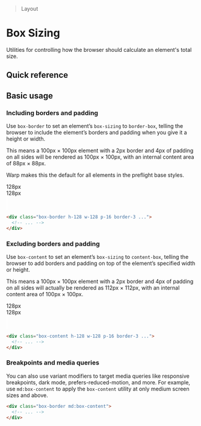 > Layout

# Box Sizing
Utilities for controlling how the browser should calculate an element's total size.

## Quick reference

<qr-table />

## Basic usage
### Including borders and padding
Use `box-border` to set an element’s `box-sizing` to `border-box`, telling the browser to include the element’s borders and padding when you give it a height or width.

This means a 100px × 100px element with a 2px border and 4px of padding on all sides will be rendered as 100px × 100px, with an internal content area of 88px × 88px.

Warp makes this the default for all elements in the preflight base styles.

<container>
  <div style="max-width:320px" class="relative grid grid-cols-[1fr_1fr_1fr] grid-rows-[1fr_3fr_1fr] gap-1 font-mono font-bold max-w-[300] mx-auto w-full">
    <div class="col-start-1 row-start-1 bg-white dark:bg-slate-800"></div>
    <div class="relative col-start-2 row-start-1 bg-white dark:bg-slate-800">
    <!-- -->
    <!-- w-indicator -->
      <div class="absolute flex bottom-2 left-0 right-0">
        <!-- H. line -->
        <div class="bg-indigo-400 h-1 absolute left-0 top-1/2 -translate-y-1 right-0"></div>
        <!-- Left mesh -->
        <div class="w-full">
          <div class="rounded-full h-8 bg-indigo-400 w-1 absolute left-0 top-1/2 -translate-x-1 -translate-y-1"></div>
        </div>
        <!-- measurement -->
        <div class="relative flex-auto font-mono font-bold w-full bg-white text-xs text-indigo-600 px-4 flex items-center justify-center leading-none dark:bg-slate-800 dark:text-indigo-400">128px</div>
        <!-- Right mesh -->
        <div class="w-full">
          <div class="rounded-full h-8 bg-indigo-400 w-1 absolute right-0 top-1/2 translate-x-1 -translate-y-1"></div>
        </div>
      </div>
    <!-- -->
    </div>
    <div class="col-start-3 row-start-1 bg-white dark:bg-slate-800"></div>
    <div class="relative col-start-1 row-start-2 bg-white dark:bg-slate-800">
      <!-- -->
      <!-- h-measure indicator -->
      <div class="absolute flex top-0 bottom-0 -right-10 w-3">
        <!-- Vertical line -->
        <div class="bg-indigo-400 w-1 absolute top-0 left-1/2 bottom-0"></div>
        <!-- Top chip -->
        <div class="w-full">
          <div class="rounded-full w-8 bg-indigo-400 h-1 absolute top-0 left-1/2 -translate-y-1"></div>
        </div>
        <!-- Badge -->
        <div class="relative -rotate-90 h-3 flex flex-auto font-mono font-bold bg-white text-indigo-600 text-xs px-2 items-center justify-center leading-none dark:bg-slate-800 dark:text-indigo-400">128px</div>
        <!-- Bottom chip -->
        <div class="w-full">
          <div class="rounded-full w-8 bg-indigo-400 h-1 absolute bottom-0 left-1/2 translate-y-1"></div>
        </div>
      </div>
      <!-- -->
    </div>
    <div class="col-start-2 row-start-2 w-128 h-128 bg-white dark:bg-slate-800">
      <box striped style="border:3px solid white"  class="relative p-16 w-128 h-128" fg-color="var(--tw-indigo-fg)" bg-color="var(--tw-indigo-bg)" >
        <div class="w-full h-full bg-sky-500"></div>
      </box>
    </div>
    <div class="bg-white col-start-3 row-start-2 dark:bg-slate-800"></div>
    <div class="bg-white col-start-1 row-start-3 dark:bg-slate-800"></div>
    <div class="bg-white col-start-2 row-start-3 dark:bg-slate-800"></div>
    <div class="bg-white col-start-3 row-start-3 dark:bg-slate-800"></div>
  </div>
</container>

```html
<div class="box-border h-128 w-128 p-16 border-3 ...">
  <!-- ... -->
</div>
```

### Excluding borders and padding
Use `box-content` to set an element’s `box-sizing` to `content-box`, telling the browser to add borders and padding on top of the element’s specified width or height.

This means a 100px × 100px element with a 2px border and 4px of padding on all sides will actually be rendered as 112px × 112px, with an internal content area of 100px × 100px.

<container>
  <div style="max-width:320px" class="relative grid grid-cols-[1fr_1fr_1fr] grid-rows-[1fr_2fr_1fr] gap-1 font-mono text-sm font-bold max-w-[300] mx-auto w-full dark:bg-slate-700">
    <div class="bg-white col-start-1 row-start-1 dark:bg-slate-800"></div>
    <div class="relative bg-white col-start-2 row-start-1 dark:bg-slate-800">
      <!-- -->
    <!-- w-indicator -->
      <div class="absolute flex bottom-24 left-0 right-0">
        <!-- H. line -->
        <div class="bg-indigo-400 h-1 absolute left-0 top-1/2 -translate-y-1 right-0"></div>
        <!-- Left mesh -->
        <div class="w-full">
          <div class="rounded-full h-8 bg-indigo-400 w-1 absolute left-0 top-1/2 -translate-x-1 -translate-y-1"></div>
        </div>
        <!-- measurement -->
        <div class="relative flex-auto font-mono font-bold w-full bg-white text-xs text-indigo-600 px-4 flex items-center justify-center leading-none dark:bg-slate-800 dark:text-indigo-400">128px</div>
        <!-- Right mesh -->
        <div class="w-full">
          <div class="rounded-full h-8 bg-indigo-400 w-1 absolute right-0 top-1/2 translate-x-1 -translate-y-1"></div>
        </div>
      </div>
    <!-- -->
    </div>
    <div class="bg-white col-start-3 row-start-1 dark:bg-slate-800"></div>
    <div class="relative bg-white col-start-1 row-start-2 dark:bg-slate-800">
     <!-- -->
      <!-- h-measure indicator -->
      <div class="absolute flex top-0 bottom-0 right-8 w-3">
        <!-- Vertical line -->
        <div class="bg-indigo-400 w-1 absolute top-0 left-1/2 bottom-0"></div>
        <!-- Top chip -->
        <div class="w-full">
          <div class="rounded-full w-8 bg-indigo-400 h-1 absolute top-0 left-1/2 -translate-y-1"></div>
        </div>
        <!-- Badge -->
        <div class="relative -rotate-90 h-3 flex flex-auto font-mono font-bold bg-white text-indigo-600 text-xs px-2 items-center justify-center leading-none dark:bg-slate-800 dark:text-indigo-400">128px</div>
        <!-- Bottom chip -->
        <div class="w-full">
          <div class="rounded-full w-8 bg-indigo-400 h-1 absolute bottom-0 left-1/2 translate-y-1"></div>
        </div>
      </div>
      <!-- -->
    </div>
    <div class="bg-white col-start-2 row-start-2 w-128 h-128">
      <box striped style="transform: translateX(-19px) translateY(-19px);border:3px solid white" class="box-content relative bg-stripes-blue w-128 h-128 p-16" fg-color="var(--tw-indigo-fg)" bg-color="var(--tw-indigo-bg)" >
        <div class="w-full h-full bg-blue-500 ring-1 ring-blue-500"></div>
      </box>
    </div>
    <div class="bg-white col-start-3 row-start-2 dark:bg-slate-800"></div>
    <div class="bg-white col-start-1 row-start-3 dark:bg-slate-800"></div>
    <div class="bg-white col-start-2 row-start-3 dark:bg-slate-800"></div>
    <div class="bg-white col-start-3 row-start-3 dark:bg-slate-800"></div>
  </div>
</container>

```html
<div class="box-content h-128 w-128 p-16 border-3 ...">
  <!-- ... -->
</div>
```

### Breakpoints and media queries
You can also use variant modifiers to target media queries like responsive breakpoints, dark mode, prefers-reduced-motion, and more. For example, use `md:box-content` to apply the `box-content` utility at only medium screen sizes and above.

```html
<div class="box-border md:box-content">
  <!-- ... -->
</div>
```
